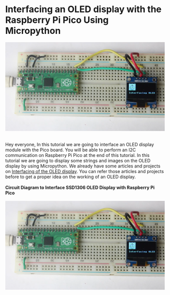 # Interfacing an OLED display with the Raspberry Pi Pico Using Micropython

<img src="https://github.com/Circuit-Digest/Raspberry_Pi_Pico_Tutorial/blob/main/T2_Interfacing_An_OLED/images/Image_T2_Interfacing_An_OLED.png" alt="alt_text" title="image_tooltip">

<br>
<br>

Hey everyone, In this tutorial we are going to interface an OLED display module with the Pico board. You will be able to perform an I2C communication on Raspberry Pi Pico at the end of this tutorial. In this tutorial we are going to display some strings and images on the OLED display by using Micropython. We already have some articles and projects on [Interfacing of the OLED display](https://circuitdigest.com/search/node/interfacing%20oled). You can refer those articles and projects before to get a proper idea on the working of an OLED display.
<br>
<br>
**Circuit Diagram to Interface SSD1306 OLED Display with Raspberry Pi Pico**
<br>
<br>
<img src="https://github.com/Circuit-Digest/Raspberry_Pi_Pico_Tutorial/blob/main/T2_Interfacing_An_OLED/images/Image_T2_Interfacing_An_OLED.png" alt="alt_text" title="image_tooltip">
